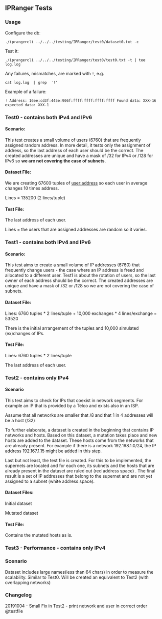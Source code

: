 ## IPRanger Tests

### Usage

Configure the db:
```
./iprangercli ../../../testing/IPRanger/test0/dataset0.txt -c
```

Test it:
```
./iprangercli ../../../testing/IPRanger/test0/test0.txt -t | tee log.log
```
Any failures, mismatches, are marked with ```!```, e.g.

```
cat log.log  | grep  '!'
```
Example of a failure:

```
! Address: 16ee:cd3f:445e:906f:ffff:ffff:ffff:ffff Found data: XXX-16 expected data: XXX-1
```

### Test0 - contains both IPv4 and IPv6
#### Scenario:
This test creates a small volume of users (6760) that are frequently assigned random address.
In more detail, it tests only the assignment of address, so the last address of each user should be the correct.
The created addresses are unique and have a mask of /32 for IPv4 or /128 for IPv6 so **we are not covering the case of subnets**.

#### Dataset File:
We are creating 67600 tuples of <user:address> so each user in average changes 10 times address.

Lines =  135200 (2 lines/tuple)

#### Test File:
The last address of each user.

Lines = the users that are assigned addresses are random so it varies.

### Test1 - contains both IPv4 and IPv6
#### Scenario:
This test aims to create a small volume of IP addresses (6760) that frequently change users - the case where an IP address is freed and allocated to a different user.
Test1 is about the rotation of users, so the last owner of each address should be the correct.
The created addresses are unique and have a mask of /32 or /128 so we are not covering the case of subnets.

#### Dataset File:

Lines: 6760 tuples * 2 lines/tuple  + 10,000 exchanges * 4 lines/exchange = 53520

There is the initial arrangement of the tuples and 10,000 simulated (ex)changes of IPs.

#### Test File:

Lines: 6760 tuples * 2 lines/tuple

The last address of each user.

### Test2 - contains only IPv4

#### Scenario

This test aims to check for IPs that coexist in network segments.
For example an IP that is provided by a Telco and exists also in an ISP.

Assume that all networks are smaller that /8 and that 1 in 4 addresses will be a host (/32)

To further elaborate, a dataset is created in the beginning that contains IP networks and hosts.
Based on this dataset, a mutation takes place and new hosts are added to the dataset. These hosts come from the networks that are already present. For example if there is a network 192.168.1.0/24, the IP address 192.167.1.15 might be added in this step.

 Last but not least, the test file is created. For this to be implemented, the supernets are located and for each one, its subnets and the hosts that are already present in the dataset are ruled out (red address space) . The final result is a set of IP addresses that belong to the supernet and are not yet assigned to a subnet (white address space).

#### Dataset Files:

Initial dataset

Mutated dataset

#### Test File:

Contains the mutated hosts as is.

### Test3 - Performance - contains only IPv4

### Scenario

Dataset includes large names(less than 64 chars) in order to measure the scalability. Similar to Test0. Will be created an equivalent to Test2 (with overlapping networks)

### Changelog

20191004 - Small Fix in Test2 - print network and user in correct order @testfile